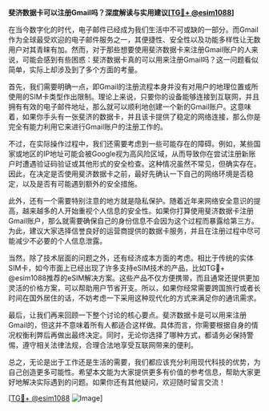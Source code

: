 **斐济数据卡可以注册Gmail吗？深度解读与实用建议[[TG💪+ @esim1088](https://t.me/s/esim1088)]**

在当今数字化的时代，电子邮件已经成为我们生活中不可或缺的一部分。而Gmail作为全球最受欢迎的电子邮件服务之一，其便捷性、安全性以及功能多样性让无数用户对其青睐有加。然而，对于那些想要使用斐济数据卡来注册Gmail账户的人来说，可能会感到有些困惑：斐济数据卡真的可以用来注册Gmail吗？这一问题看似简单，实际上却涉及到了多个方面的考量。

首先，我们需要明确一点，即Gmail的注册流程本身并没有对用户的地理位置或所使用的SIM卡类型作出限制。理论上来说，只要你的设备能够连接到互联网，并且拥有有效的电子邮件地址，那么就可以顺利地创建一个新的Gmail账户。这意味着，如果你手头有一张斐济的数据卡，并且该卡提供了稳定的网络连接，那么你是完全有能力利用它来进行Gmail账户的注册工作的。

不过，在实际操作过程中，我们还需要考虑到一些可能存在的障碍。例如，某些国家或地区的IP地址可能会被Google视为高风险区域，从而导致你在尝试注册新账户时遭遇验证码验证或其他形式的安全检查。这种情况虽然不常见，但确实存在。因此，在决定是否使用斐济数据卡之前，最好先确认一下自己的网络环境是否稳定，以及是否有可能遇到额外的安全措施。

此外，还有一个需要特别注意的地方就是隐私保护。随着近年来网络安全意识的提高，越来越多的人开始重视个人信息的安全性。如果你打算使用斐济数据卡注册Gmail账户，那么就需要确保自己的身份信息不会因为这个过程而暴露给第三方。为此，建议大家选择信誉良好的运营商提供的数据卡服务，并且在注册过程中尽可能减少不必要的个人信息泄露。

当然，除了技术层面的问题之外，还有经济成本方面的考虑。相比于传统的实体SIM卡，如今市面上已经出现了许多支持eSIM技术的产品，比如TG💪+ @esim1088推荐的eSIM解决方案。这些产品不仅方便携带，而且通常还提供更加灵活的价格方案，可以帮助用户节省开支。所以，如果你经常需要跨国旅行或者长时间在国外居住的话，不妨考虑一下采用这种现代化的方式来满足你的通讯需求。

最后，让我们再来回顾一下整个讨论的核心要点。斐济数据卡是可以用来注册Gmail的，但这并不意味着所有人都适合这样做。具体而言，你需要根据自身的情况权衡利弊后再做出最终决定。同时，无论你选择了哪种方式，都请务必保持警惕，遵守相关法律法规，合理合法地享受互联网带来的便利。

总之，无论是出于工作还是生活的需要，我们都应该充分利用现代科技的优势，为自己创造更多可能性。希望本文能为大家提供更多有价值的参考信息，帮助大家更好地解决实际遇到的问题。如果你还有其他疑问，欢迎随时留言交流！

[[TG💪+ @esim1088](https://t.me/s/esim1088) ![Image](https://i.postimg.cc/4NQfJmqS/Snipaste-2025-05-13-00-14-12.png)]